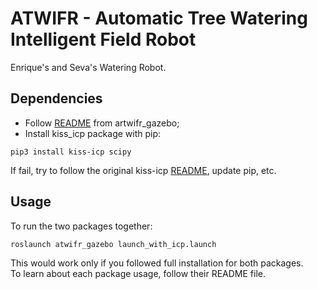 # ATWIFR - Automatic Tree Watering Intelligent Field Robot
Enrique's and Seva's Watering Robot.
## Dependencies
- Follow [README](https://github.com/IFRoS-ELTE/atwifr/blob/main/atwifr_gazebo/README.md) from artwifr_gazebo;
- Install kiss_icp package with pip:
```
pip3 install kiss-icp scipy 
```
If fail, try to follow the original kiss-icp [README](https://github.com/PRBonn/kiss-icp), update pip, etc. <br/>

## Usage
To run the two packages together:
```
roslaunch atwifr_gazebo launch_with_icp.launch
```
This would work only if you followed full installation for both packages. <br/>
To learn about each package usage, follow their README file.


